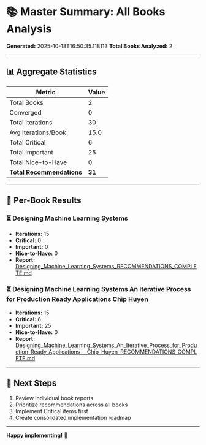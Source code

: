 # 📚 Master Summary: All Books Analysis

**Generated:** 2025-10-18T16:50:35.118113
**Total Books Analyzed:** 2

---

## 📊 Aggregate Statistics


| Metric | Value |
|--------|-------|
| Total Books | 2 |
| Converged | 0 |
| Total Iterations | 30 |
| Avg Iterations/Book | 15.0 |
| Total Critical | 6 |
| Total Important | 25 |
| Total Nice-to-Have | 0 |
| **Total Recommendations** | **31** |

---

## 📖 Per-Book Results

### ⏳ Designing Machine Learning Systems

- **Iterations:** 15
- **Critical:** 0
- **Important:** 0
- **Nice-to-Have:** 0
- **Report:** [Designing_Machine_Learning_Systems_RECOMMENDATIONS_COMPLETE.md](Designing_Machine_Learning_Systems_RECOMMENDATIONS_COMPLETE.md)

### ⏳ Designing Machine Learning Systems An Iterative Process for Production Ready Applications   Chip Huyen

- **Iterations:** 15
- **Critical:** 6
- **Important:** 25
- **Nice-to-Have:** 0
- **Report:** [Designing_Machine_Learning_Systems_An_Iterative_Process_for_Production_Ready_Applications___Chip_Huyen_RECOMMENDATIONS_COMPLETE.md](Designing_Machine_Learning_Systems_An_Iterative_Process_for_Production_Ready_Applications___Chip_Huyen_RECOMMENDATIONS_COMPLETE.md)

---

## 🎯 Next Steps

1. Review individual book reports
2. Prioritize recommendations across all books
3. Implement Critical items first
4. Create consolidated implementation roadmap

---

**Happy implementing!** 🚀
